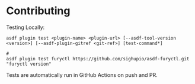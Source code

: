 # Contributing

Testing Locally:

```shell
asdf plugin test <plugin-name> <plugin-url> [--asdf-tool-version <version>] [--asdf-plugin-gitref <git-ref>] [test-command*]

#
asdf plugin test furyctl https://github.com/sighupio/asdf-furyctl.git "furyctl version"
```

Tests are automatically run in GitHub Actions on push and PR.
